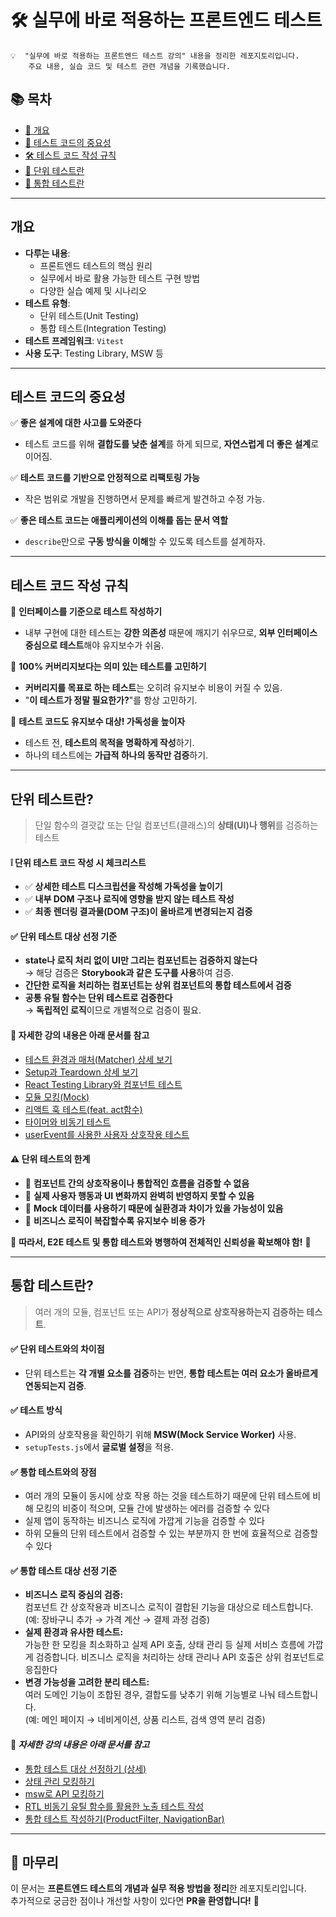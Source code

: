 # 🛠 실무에 바로 적용하는 프론트엔드 테스트
~~~ plaintext
💡  "실무에 바로 적용하는 프론트엔드 테스트 강의" 내용을 정리한 레포지토리입니다.  
    주요 내용, 실습 코드 및 테스트 관련 개념을 기록했습니다.
~~~

## 📚 목차
- [📝 개요](#개요)
- [🚀 테스트 코드의 중요성](#테스트-코드의-중요성)
- [🛠 테스트 코드 작성 규칙](#테스트-코드-작성-규칙)
- [🧩 단위 테스트란](#단위-테스트란)
- [🔗 통합 테스트란](#통합-테스트란)

---

## 개요
- **다루는 내용**:
  - 프론트엔드 테스트의 핵심 원리
  - 실무에서 바로 활용 가능한 테스트 구현 방법
  - 다양한 실습 예제 및 시나리오
- **테스트 유형**:
  - 단위 테스트(Unit Testing)
  - 통합 테스트(Integration Testing)
- **테스트 프레임워크**: `Vitest`
- **사용 도구**: Testing Library, MSW 등

---

## 테스트 코드의 중요성
✅ **좋은 설계에 대한 사고를 도와준다**  
   - 테스트 코드를 위해 **결합도를 낮춘 설계**를 하게 되므로, **자연스럽게 더 좋은 설계**로 이어짐.  

✅ **테스트 코드를 기반으로 안정적으로 리팩토링 가능**  
   - 작은 범위로 개발을 진행하면서 문제를 빠르게 발견하고 수정 가능.  

✅ **좋은 테스트 코드는 애플리케이션의 이해를 돕는 문서 역할**  
   - `describe`만으로 **구동 방식을 이해**할 수 있도록 테스트를 설계하자.

---

## 테스트 코드 작성 규칙
📌 **인터페이스를 기준으로 테스트 작성하기**  
   - 내부 구현에 대한 테스트는 **강한 의존성** 때문에 깨지기 쉬우므로, **외부 인터페이스 중심으로 테스트**해야 유지보수가 쉬움.  

📌 **100% 커버리지보다는 의미 있는 테스트를 고민하기**  
   - **커버리지를 목표로 하는 테스트**는 오히려 유지보수 비용이 커질 수 있음.  
   - "**이 테스트가 정말 필요한가?**"를 항상 고민하기.  

📌 **테스트 코드도 유지보수 대상! 가독성을 높이자**  
   - 테스트 전, **테스트의 목적을 명확하게 작성**하기.  
   - 하나의 테스트에는 **가급적 하나의 동작만 검증**하기.

---

## 단위 테스트란?
> 단일 함수의 결괏값 또는 단일 컴포넌트(클래스)의 **상태(UI)나 행위**를 검증하는 테스트

#### ❕ 단위 테스트 코드 작성 시 체크리스트
- ✅ **상세한 테스트 디스크립션을 작성해 가독성을 높이기**
- ✅ **내부 DOM 구조나 로직에 영향을 받지 않는 테스트 작성**
- ✅ **최종 렌더링 결과물(DOM 구조)이 올바르게 변경되는지 검증**

#### ✅ 단위 테스트 대상 선정 기준
- **state나 로직 처리 없이 UI만 그리는 컴포넌트는 검증하지 않는다**  
   → 해당 검증은 **Storybook과 같은 도구를 사용**하여 검증.  
- **간단한 로직을 처리하는 컴포넌트는 상위 컴포넌트의 통합 테스트에서 검증**  
- **공통 유틸 함수는 단위 테스트로 검증한다**  
   → **독립적인 로직**이므로 개별적으로 검증이 필요.  

#### 📌 **자세한 강의 내용은 아래 문서를 참고**
- [테스트 환경과 매처(Matcher) 상세 보기](./docs/unit-test/test-environment-and-matchers.md)<br>
- [Setup과 Teardown 상세 보기](./docs/unit-test/setup-and-teardown.md)<br>
- [React Testing Library와 컴포넌트 테스트](./docs/unit-test/react-testing-library-and-component-test.md)<br>
- [모듈 모킹(Mock)](./docs/unit-test/module-mocking.md)<br>
- [리액트 훅 테스트(feat. act함수)](./docs/unit-test/react-hook-test.md)<br>
- [타이머와 비동기 테스트](./docs/unit-test/timer-and-async-test.md)<br>
- [userEvent를 사용한 사용자 상호작용 테스트](./docs/unit-test/userEvent-Interaction-Testing.md)<br>

#### ⚠ 단위 테스트의 한계
- 🔹 **컴포넌트 간의 상호작용이나 통합적인 흐름을 검증할 수 없음**  
- 🔹 **실제 사용자 행동과 UI 변화까지 완벽히 반영하지 못할 수 있음**  
- 🔹 **Mock 데이터를 사용하기 때문에 실환경과 차이가 있을 가능성이 있음**  
- 🔹 **비즈니스 로직이 복잡할수록 유지보수 비용 증가**  

📌 **따라서, E2E 테스트 및 통합 테스트와 병행하여 전체적인 신뢰성을 확보해야 함!** 🚀

---

## 통합 테스트란?
> 여러 개의 모듈, 컴포넌트 또는 API가 **정상적으로 상호작용하는지 검증하는 테스트**.

#### ✅ 단위 테스트와의 차이점
- 단위 테스트는 **각 개별 요소를 검증**하는 반면, **통합 테스트는 여러 요소가 올바르게 연동되는지 검증**.

#### ✅ 테스트 방식
- API와의 상호작용을 확인하기 위해 **MSW(Mock Service Worker)** 사용.
- `setupTests.js`에서 **글로벌 설정**을 적용.

#### ✅ 통합 테스트와의 장점
- 여러 개의 모듈이 동시에 상호 작용 하는 것을 테스트하기 때문에 단위 테스트에 비해 모킹의 비중이 적으며, 모듈 간에 발생하는 에러를 검증할 수 있다
- 실제 앱이 동작하는 비즈니스 로직에 가깝게 기능을 검증할 수 있다
- 하위 모듈의 단위 테스트에서 검증할 수 있는 부분까지 한 번에 효율적으로 검증할 수 있다

#### ✅ 통합 테스트 대상 선정 기준
- **비즈니스 로직 중심의 검증:**  
  컴포넌트 간 상호작용과 비즈니스 로직이 결합된 기능을 대상으로 테스트합니다.  
  (예: 장바구니 추가 → 가격 계산 → 결제 과정 검증)
- **실제 환경과 유사한 테스트:**  
  가능한 한 모킹을 최소화하고 실제 API 호출, 상태 관리 등 실제 서비스 흐름에 가깝게 검증합니다.
  비즈니스 로직을 처리하는 상태 관리나 API 호출은 상위 컴포넌트로 응집한다
- **변경 가능성을 고려한 분리 테스트:**  
  여러 도메인 기능이 조합된 경우, 결합도를 낮추기 위해 기능별로 나눠 테스트합니다.  
  (예: 메인 페이지 → 네비게이션, 상품 리스트, 검색 영역 분리 검증)

#### 📌 *자세한 강의 내용은 아래 문서를 참고*
- [통합 테스트 대상 선정하기 (상세)](./docs/integration-test/integration-test-selection.md)<br>
- [상태 관리 모킹하기](./docs/integration-test/state-management-mocking.md)<br>
- [msw로 API 모킹하기](./docs/integration-test/msw.md)<br>
- [RTL 비동기 유틸 함수를 활용한 노출 테스트 작성](./docs/integration-test/react-testing-library-async.md)<br>
- [통합 테스트 작성하기(ProductFilter, NavigationBar)](./docs/integration-test/integration-test-ex.md)<br>

---

## 🎯 마무리
이 문서는 **프론트엔드 테스트의 개념과 실무 적용 방법을 정리**한 레포지토리입니다.  
추가적으로 궁금한 점이나 개선할 사항이 있다면 **PR을 환영합니다!** 🚀
